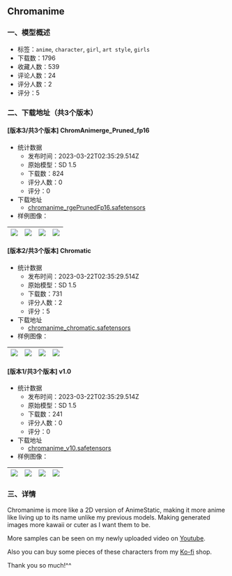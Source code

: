 ## Chromanime
### 一、模型概述

- 标签：`anime`, `character`, `girl`, `art style`, `girls`
- 下载数：1796
- 收藏人数：539
- 评论人数：24
- 评分人数：2
- 评分：5

### 二、下载地址（共3个版本）

#### [版本3/共3个版本] ChromAnimerge_Pruned_fp16

- 统计数据
  - 发布时间：2023-03-22T02:35:29.514Z
  - 原始模型：SD 1.5
  - 下载数：824
  - 评分人数：0
  - 评分：0
- 下载地址
  - [chromanime_rgePrunedFp16.safetensors](https://civitai.com/api/download/models/22121)
- 样例图像：

| <img src="https://image.civitai.com/xG1nkqKTMzGDvpLrqFT7WA/5592d9fd-ff4c-4f2f-f008-d503fe303f00/width=450/298146.jpeg" /> | <img src="https://image.civitai.com/xG1nkqKTMzGDvpLrqFT7WA/87a1ff75-aee2-4409-1e48-592b23b19100/width=450/298145.jpeg" /> | <img src="https://image.civitai.com/xG1nkqKTMzGDvpLrqFT7WA/7c552e92-2acd-450f-aeb7-f96ccf1a3b00/width=450/298144.jpeg" /> | <img src="https://image.civitai.com/xG1nkqKTMzGDvpLrqFT7WA/96887afb-ff3e-4699-c4f2-826a3f0f4400/width=450/298143.jpeg" /> |
| ---- | ---- | ---- | ---- |

#### [版本2/共3个版本] Chromatic

- 统计数据
  - 发布时间：2023-03-22T02:35:29.514Z
  - 原始模型：SD 1.5
  - 下载数：731
  - 评分人数：2
  - 评分：5
- 下载地址
  - [chromanime_chromatic.safetensors](https://civitai.com/api/download/models/21556)
- 样例图像：

| <img src="https://image.civitai.com/xG1nkqKTMzGDvpLrqFT7WA/df51c70c-117a-4d96-743a-cd932c877b00/width=450/229149.jpeg" /> | <img src="https://image.civitai.com/xG1nkqKTMzGDvpLrqFT7WA/958dab6b-40e8-4a9a-06c9-0470421a1100/width=450/229161.jpeg" /> | <img src="https://image.civitai.com/xG1nkqKTMzGDvpLrqFT7WA/f53ee44f-b46a-446d-94cd-3632660c7d00/width=450/229162.jpeg" /> | <img src="https://image.civitai.com/xG1nkqKTMzGDvpLrqFT7WA/ba95edd1-1360-4304-e84d-1764524b0900/width=450/229163.jpeg" /> |
| ---- | ---- | ---- | ---- |

#### [版本1/共3个版本] v1.0

- 统计数据
  - 发布时间：2023-03-22T02:35:29.514Z
  - 原始模型：SD 1.5
  - 下载数：241
  - 评分人数：0
  - 评分：0
- 下载地址
  - [chromanime_v10.safetensors](https://civitai.com/api/download/models/21182)
- 样例图像：

| <img src="https://image.civitai.com/xG1nkqKTMzGDvpLrqFT7WA/9edc05be-7886-42e6-d645-a502c08a2700/width=450/229109.jpeg" /> | <img src="https://image.civitai.com/xG1nkqKTMzGDvpLrqFT7WA/cbc48df6-0681-413d-1335-41386d2f4800/width=450/229108.jpeg" /> | <img src="https://image.civitai.com/xG1nkqKTMzGDvpLrqFT7WA/0ac61440-4fce-4acb-5f1f-967d876b0400/width=450/229107.jpeg" /> | <img src="https://image.civitai.com/xG1nkqKTMzGDvpLrqFT7WA/1a450f70-1ae1-4435-e40f-91ccabf1d800/width=450/229106.jpeg" /> |
| ---- | ---- | ---- | ---- |


### 三、详情
<p>Chromanime is more like a 2D version of AnimeStatic, making it more anime like living up to its name unlike my previous models. Making generated images more kawaii or cuter as I want them to be.</p><p></p><p>More samples can be seen on my newly uploaded video on <a target="_blank" rel="ugc" href="https://youtu.be/J-ln7oG-su0">Youtube</a>.</p><p>Also you can buy some pieces of these characters from my <a rel="ugc" href="https://ko-fi.com/s/697923be92">Ko-fi</a> shop.</p><p></p><p>Thank you so much!^^</p>